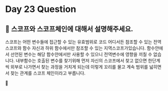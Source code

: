 # Day 23 Question



## :memo: 스코프와 스코프체인에 대해서 설명해주세요.

스코프는 어떤 변수들에 접근할 수 있는 유효범위로 코드 어디서든 참조할 수 있는 전역스코프와 함수 자신과 하위 함수에서만 참조할 수 있는 지역스코프가있습니다. 함수안에서 선언된 변수는 해당 함수안에서만 사용할 수 있으니 전역변수에 영향을 끼칠 수 없습니다. 내부함수는 호출된 변수를 찾기위해 먼저 자신의 스코프에서 찾고 없으면 한단계씩 외부로 나가면서 찾는 과정을 거치게 되는데 이렇게 꼬리를 물고 계속 범위를 넓히면서 찾는 관계를 스코프 체인이라고 부릅니다.

:rocket:

